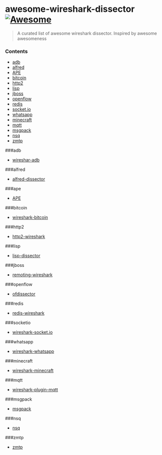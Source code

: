 # awesome-wireshark-dissector  [![Awesome](https://cdn.rawgit.com/sindresorhus/awesome/d7305f38d29fed78fa85652e3a63e154dd8e8829/media/badge.svg)](https://github.com/sindresorhus/awesome)

> A curated list of awesome wireshark dissector. Inspired by awesome awesomeness


### Contents
* [adb](#adb)
* [alfred](#alfred)
* [APE](#ape)
* [bitcoin](#bitcoin)
* [http2](#http2)
* [lisp](#lisp)
* [jboss](#jboss)
* [openflow](#openflow)
* [redis](#redis)
* [socket.io](#socketio)
* [whatsapp](#whatsapp)
* [minecraft](#minecraft)
* [mqtt](#mqtt)
* [msgpack](#msgpack)
* [nsq](#nsq)
* [zmtp](#zmtp)

###adb
* [wireshar-adb](https://github.com/cgutman/wireshark-adb-dissector)

###alfred
* [alfred-dissector](https://github.com/basros/alfred-dissector)

###ape
* [APE](https://github.com/mrl5307/Dissect-APE)

###bitcoin
* [wireshark-bitcoin](https://github.com/lbotsch/wireshark-bitcoin)

###http2
* [http2-wireshark](https://github.com/sludin/http2-wireshark)

###lisp
* [lisp-dissector](https://github.com/ljakab/lisp-dissector)

###jboss
* [remoting-wireshark](https://github.com/jboss-remoting/remoting-wireshark)

###openflow
* [ofdissector](https://github.com/CPqD/ofdissector)

###redis
* [redis-wireshark](https://github.com/jzwinck/redis-wireshark)

###socketio
* [wireshark-socket.io](https://github.com/ksmyth/wireshark-socket.io)

###whatsapp
* [wireshark-whatsapp](https://github.com/davidgfnet/wireshark-whatsapp)

###minecraft
* [wireshark-minecraft](https://github.com/ScottBrooks/minecraft-dissector)

###mqtt
* [wireshark-plugin-mqtt](https://github.com/Johann-Angeli/wireshark-plugin-mqtt)

###msgpack
* [msgpack](https://github.com/linear-rpc/msgpack-rpc-dissector)

###nsq
* [nsq](https://github.com/detailyang/wireshark-nsq)

###zmtp
* [zmtp](https://github.com/whitequark/zmtp-wireshark)
